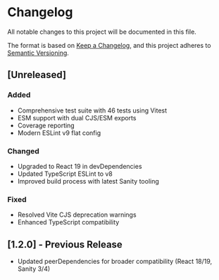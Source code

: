 # Changelog

All notable changes to this project will be documented in this file.

The format is based on [Keep a Changelog](https://keepachangelog.com/en/1.0.0/),
and this project adheres to [Semantic Versioning](https://semver.org/spec/v2.0.0.html).

## [Unreleased]

### Added

- Comprehensive test suite with 46 tests using Vitest
- ESM support with dual CJS/ESM exports
- Coverage reporting
- Modern ESLint v9 flat config

### Changed

- Upgraded to React 19 in devDependencies
- Updated TypeScript ESLint to v8
- Improved build process with latest Sanity tooling

### Fixed

- Resolved Vite CJS deprecation warnings
- Enhanced TypeScript compatibility

## [1.2.0] - Previous Release

- Updated peerDependencies for broader compatibility (React 18/19, Sanity 3/4)
